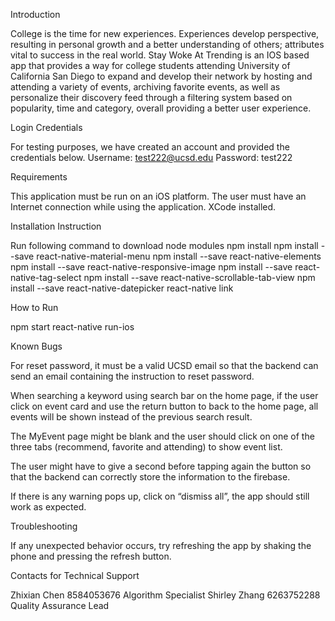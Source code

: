 Introduction

College is the time for new experiences. Experiences develop perspective, resulting in personal growth and a better understanding of others; attributes vital to success in the real world. Stay Woke At Trending is an IOS based app that provides a way for college students attending University of California San Diego to expand and develop their network by hosting and attending a variety of events, archiving favorite events, as well as personalize their discovery feed through a filtering system based on popularity, time and category, overall providing a better user experience. 


Login Credentials

For testing purposes, we have created an account and provided the credentials below.
Username: test222@ucsd.edu
Password: test222


Requirements

This application must be run on an iOS platform.
The user must have an Internet connection while using the application.
XCode installed.


Installation Instruction

Run following command to download node modules
	npm install
	npm install --save react-native-material-menu
	npm install --save react-native-elements
	npm install --save react-native-responsive-image
	npm install --save react-native-tag-select
	npm install --save react-native-scrollable-tab-view
	npm install --save react-native-datepicker
	react-native link


How to Run

npm start
react-native run-ios


Known Bugs

For reset password, it must be a valid UCSD email so that the backend can send an email containing the instruction to reset password.

When searching a keyword using search bar on the home page, if the user click on event card and use the return button to back to the home page, all events will be shown instead of the previous search result. 

The MyEvent page might be blank and the user should click on one of the three tabs (recommend, favorite and attending) to show event list.

The user might have to give a second before tapping again the button so that the backend can correctly store the information to the firebase.

If there is any warning pops up, click on “dismiss all”, the app should still work as expected.


Troubleshooting

If any unexpected behavior occurs, try refreshing the app by shaking the phone and pressing the refresh button.


Contacts for Technical Support

Zhixian Chen 8584053676 Algorithm Specialist
Shirley Zhang 6263752288 Quality Assurance Lead

